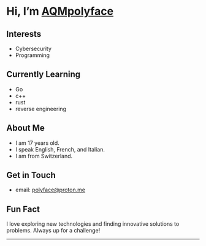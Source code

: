 # Hi, I’m [AQMpolyface](https://github.com/AQMpolyface)

##  Interests
- Cybersecurity
- Programming

##  Currently Learning
- Go
- c++
- rust
- reverse engineering

##  About Me
- I am 17 years old.
- I speak English, French, and Italian.
- I am from Switzerland.

##  Get in Touch
- email: polyface@proton.me

##  Fun Fact
I love exploring new technologies and finding innovative solutions to problems. Always up for a challenge!

---
<!---
AQMpolyface/AQMpolyface is a ✨ special ✨ repository because its `README.md` (this file) appears on your GitHub profile.
You can click the Preview link to take a look at your changes.
--->
